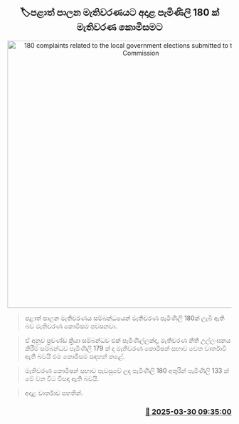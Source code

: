 <p align='center'><b><h2 align='center' title='180 complaints related to the local government elections submitted to the Election Commission'>🏷පළාත් පාලන මැතිවරණයට අදාළ පැමිණිලි 180 ක් මැතිවරණ කොමිසමට</h2></b></p>
<p align='center'><img src='https://helakuru.sgp1.cdn.digitaloceanspaces.com/esana/images/lib/local-gov-election-com.jpg' width='600' alt='180 complaints related to the local government elections submitted to the Election Commission'></p>

> පළාත් පාලන මැතිවරණය සම්බන්ධයෙන් මැතිවරණ පැමිණිලි 180ක් ලැබී ඇති බව මැතිවරණ කොමිසම පවසනවා.

> ඒ අනුව ප්‍රචණ්ඩ ක්‍රියා සම්බන්ධව එක් පැමිණිල්ලක්ද, මැතිවරණ නීති උල්ලංඝනය කිරීම් සම්බන්ධව පැමිණිලි 179 ක් ද මැතිවරණ කොමිෂන් සභාව වෙත වාර්තාවී ඇති බවයි එම කොමිසම සඳහන් කළේ.

> මැතිවරණ කොමිෂන් සභාව පැවසුවේ ලද පැමිණිලි 180 අතුරින් පැමිණිලි 133 ක් මේ වන විට විසඳා ඇති බවයි.

> අදාළ වාර්තාව පහතින්.



<h3 align='right'><a href='https://www.helakuru.lk/esana/p/108776/'>📅 2025-03-30 09:35:00</a></h3>
